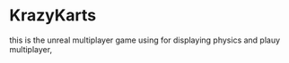 # KrazyKarts
this is the unreal multiplayer game using for displaying physics and plauy multiplayer,
